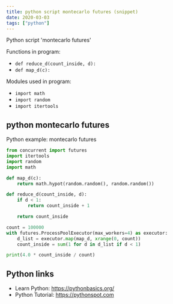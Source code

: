 ```yaml
---
title: python script montecarlo futures (snippet)
date: 2020-03-03
tags: ["python"]
---
```

Python script 'montecarlo futures'

Functions in program: 
* `def reduce_d(count_inside, d):`
* `def map_d(c):`

Modules used in program: 
* `import math`
* `import random`
* `import itertools`

## python montecarlo futures

Python example: montecarlo futures

```python
from concurrent import futures
import itertools
import random
import math

def map_d(c):
    return math.hypot(random.random(), random.random())

def reduce_d(count_inside, d):
	if d < 1:
		return count_inside + 1

	return count_inside

count = 100000
with futures.ProcessPoolExecutor(max_workers=4) as executor:
    d_list = executor.map(map_d, xrange(0, count))
    count_inside = sum(1 for d in d_list if d < 1)

print(4.0 * count_inside / count)

```

## Python links

- Learn Python: https://pythonbasics.org/
- Python Tutorial: https://pythonspot.com
